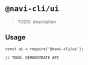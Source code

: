 # `@navi-cli/ui`

> TODO: description

## Usage

```
const ui = require('@navi-cli/ui');

// TODO: DEMONSTRATE API
```

